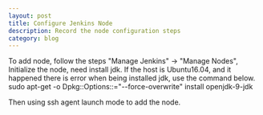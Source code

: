 ```yaml
---
layout: post
title: Configure Jenkins Node
description: Record the node configuration steps
category: blog
---
```


To add node, follow the steps "Manage Jenkins" -> "Manage Nodes",
Initialize the node, need install jdk.
If the host is Ubuntu16.04, and it happened there is error when being installed jdk, use the command below.
     sudo apt-get -o Dpkg::Options::="--force-overwrite" install openjdk-9-jdk

Then using ssh agent launch mode to add the node.


[Shannonh]:    https://github.com/xhan-shannon "xhan-shannon"
